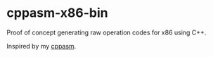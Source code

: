 # cppasm-x86-bin
Proof of concept generating raw operation codes for x86 using C++.

Inspired by my [cppasm](https://github.com/aelfimow/cppasm).

